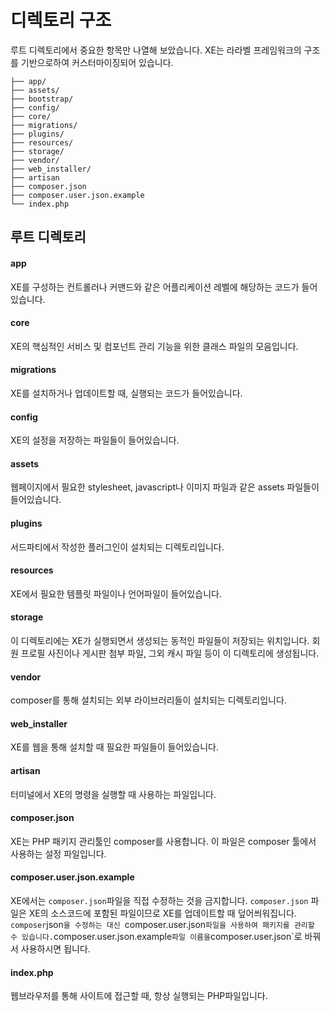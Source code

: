 # 디렉토리 구조

루트 디렉토리에서 중요한 항목만 나열해 보았습니다. XE는 라라벨 프레임워크의 구조를 기반으로하여 커스터마이징되어 있습니다.

```
├── app/
├── assets/
├── bootstrap/
├── config/
├── core/
├── migrations/
├── plugins/
├── resources/
├── storage/
├── vendor/
├── web_installer/
├── artisan
├── composer.json
├── composer.user.json.example
└── index.php
```

## 루트 디렉토리

#### app

XE를 구성하는 컨트롤러나 커맨드와 같은 어플리케이션 레벨에 해당하는 코드가 들어있습니다.


#### core

XE의 핵심적인 서비스 및 컴포넌트 관리 기능을 위한 클래스 파일의 모음입니다.


#### migrations

XE를 설치하거나 업데이트할 때, 실행되는 코드가 들어있습니다.


#### config

XE의 설정을 저장하는 파일들이 들어있습니다.


#### assets

웹페이지에서 필요한 stylesheet, javascript나 이미지 파일과 같은 assets 파일들이 들어있습니다.


#### plugins

서드파티에서 작성한 플러그인이 설치되는 디렉토리입니다.


#### resources

XE에서 필요한 템플릿 파일이나 언어파일이 들어있습니다.


#### storage

이 디렉토리에는 XE가 실행되면서 생성되는 동적인 파일들이 저장되는 위치입니다. 회원 프로필 사진이나 게시판 첨부 파일, 그외 캐시 파일 등이 이 디렉토리에 생성됩니다.


#### vendor

composer를 통해 설치되는 외부 라이브러리들이 설치되는 디렉토리입니다.


#### web_installer

XE를 웹을 통해 설치할 때 필요한 파일들이 들어있습니다.


#### artisan

터미널에서 XE의 명령을 실행할 때 사용하는 파일입니다.


#### composer.json

XE는 PHP 패키지 관리툴인 composer를 사용합니다. 이 파일은 composer 툴에서 사용하는 설정 파일입니다.


#### composer.user.json.example

XE에서는 `composer.json`파일을 직접 수정하는 것을 금지합니다. `composer.json` 파일은 XE의 소스코드에 포함된 파일이므로 XE를 업데이트할 때 덮어씌워집니다. `composer`json`을 수정하는 대신 `composer.user.json` 파일을 사용하여 패키지를 관리할 수 있습니다. `composer.user.json.example` 파일 이름을 `composer.user.json`로 바꿔서 사용하시면 됩니다.


#### index.php

웹브라우저를 통해 사이트에 접근할 때, 항상 실행되는 PHP파일입니다.



